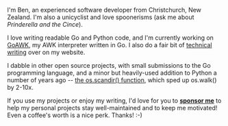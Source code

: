 I'm Ben, an experienced software developer from Christchurch, New Zealand. I'm also a unicyclist and love spoonerisms (ask me about *Prinderella and the Cince*).

I love writing readable Go and Python code, and I'm currently working on [GoAWK](https://benhoyt.com/writings/goawk/), my AWK interpreter written in Go. I also do a fair bit of [technical writing](https://benhoyt.com/writings/) over on my website.

I dabble in other open source projects, with small submissions to the Go programming language, and a minor but heavily-used addition to Python a number of years ago -- [the os.scandir() function](https://benhoyt.com/writings/scandir/), which sped up os.walk() by 2-10x.

If you use my projects or enjoy my writing, I'd love for you to [**sponsor me**](https://github.com/sponsors/benhoyt/) to help my personal projects stay well-maintained and to keep me motivated! Even a coffee's worth is a nice perk. Thanks! :-)
